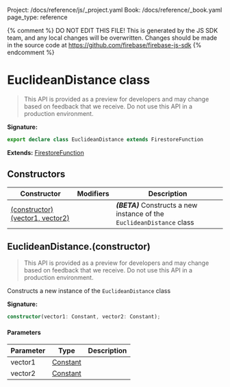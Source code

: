 Project: /docs/reference/js/_project.yaml
Book: /docs/reference/_book.yaml
page_type: reference

{% comment %}
DO NOT EDIT THIS FILE!
This is generated by the JS SDK team, and any local changes will be
overwritten. Changes should be made in the source code at
https://github.com/firebase/firebase-js-sdk
{% endcomment %}

# EuclideanDistance class
> This API is provided as a preview for developers and may change based on feedback that we receive. Do not use this API in a production environment.
> 


<b>Signature:</b>

```typescript
export declare class EuclideanDistance extends FirestoreFunction 
```
<b>Extends:</b> [FirestoreFunction](./firestore_.firestorefunction.md#firestorefunction_class)

## Constructors

|  Constructor | Modifiers | Description |
|  --- | --- | --- |
|  [(constructor)(vector1, vector2)](./firestore_.euclideandistance.md#euclideandistanceconstructor) |  | <b><i>(BETA)</i></b> Constructs a new instance of the <code>EuclideanDistance</code> class |

## EuclideanDistance.(constructor)

> This API is provided as a preview for developers and may change based on feedback that we receive. Do not use this API in a production environment.
> 

Constructs a new instance of the `EuclideanDistance` class

<b>Signature:</b>

```typescript
constructor(vector1: Constant, vector2: Constant);
```

#### Parameters

|  Parameter | Type | Description |
|  --- | --- | --- |
|  vector1 | [Constant](./firestore_.constant.md#constant_class) |  |
|  vector2 | [Constant](./firestore_.constant.md#constant_class) |  |

